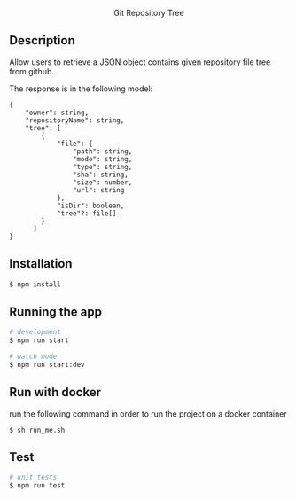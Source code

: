 <p align="center">
  Git Repository Tree
</p>

## Description

Allow users to retrieve a JSON object contains given repository file tree from github.

The response is in the following model:

```
{
    "owner": string,
    "repositoryName": string,
    "tree": [
        {
            "file": {
                "path": string,
                "mode": string,
                "type": string,
                "sha": string,
                "size": number,
                "url": string
            },
            "isDir": boolean,
            "tree"?: file[]
        }
      ]
}
```

## Installation

```bash
$ npm install
```

## Running the app

```bash
# development
$ npm run start

# watch mode
$ npm run start:dev
```

## Run with docker

run the following command in order to run the project on a docker container

```
$ sh run_me.sh
```

## Test

```bash
# unit tests
$ npm run test
```
